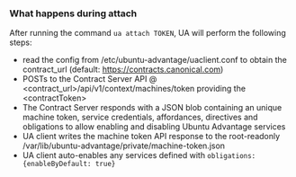 ### What happens during attach
After running the command `ua attach TOKEN`, UA will perform the following steps:

* read the config from /etc/ubuntu-advantage/uaclient.conf to obtain
  the contract\_url (default: https://contracts.canonical.com)
* POSTs to the Contract Server API @
  <contract_url>/api/v1/context/machines/token providing the \<contractToken\>
* The Contract Server responds with a JSON blob containing an unique machine
  token, service credentials, affordances, directives and obligations to allow
  enabling and disabling Ubuntu Advantage services
* UA client writes the machine token API response to the root-readonly
  /var/lib/ubuntu-advantage/private/machine-token.json
* UA client auto-enables any services defined with
  `obligations:{enableByDefault: true}`
